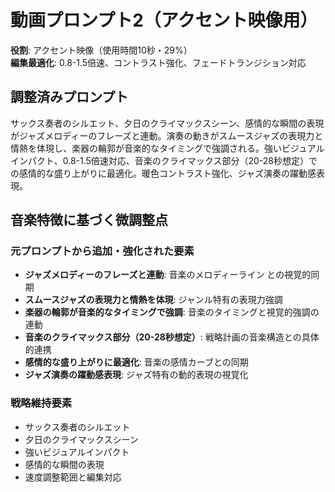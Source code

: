 # 動画プロンプト2（アクセント映像用）

**役割**: アクセント映像（使用時間10秒・29%）  
**編集最適化**: 0.8-1.5倍速、コントラスト強化、フェードトランジション対応

## 調整済みプロンプト

サックス奏者のシルエット、夕日のクライマックスシーン、感情的な瞬間の表現がジャズメロディーのフレーズと連動。演奏の動きがスムースジャズの表現力と情熱を体現し、楽器の輪郭が音楽的なタイミングで強調される。強いビジュアルインパクト、0.8-1.5倍速対応、音楽のクライマックス部分（20-28秒想定）での感情的な盛り上がりに最適化。暖色コントラスト強化、ジャズ演奏の躍動感表現。

## 音楽特徴に基づく微調整点

### 元プロンプトから追加・強化された要素
- **ジャズメロディーのフレーズと連動**: 音楽のメロディーライン との視覚的同期
- **スムースジャズの表現力と情熱を体現**: ジャンル特有の表現力強調
- **楽器の輪郭が音楽的なタイミングで強調**: 音楽のタイミングと視覚的強調の連動
- **音楽のクライマックス部分（20-28秒想定）**: 戦略計画の音楽構造との具体的連携
- **感情的な盛り上がりに最適化**: 音楽の感情カーブとの同期
- **ジャズ演奏の躍動感表現**: ジャズ特有の動的表現の視覚化

### 戦略維持要素
- サックス奏者のシルエット
- 夕日のクライマックスシーン
- 強いビジュアルインパクト
- 感情的な瞬間の表現
- 速度調整範囲と編集対応
